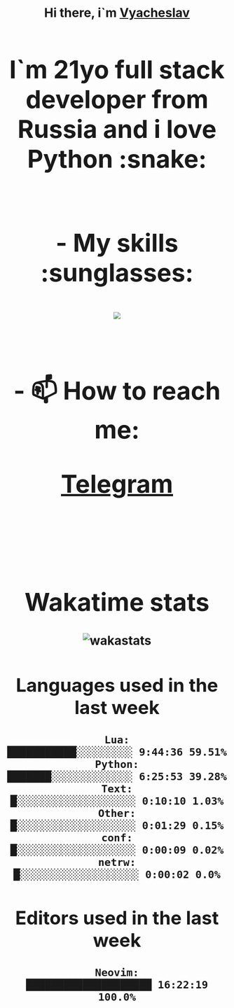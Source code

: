 <h1 align='center'>Hi there, i`m <a href='https://t.me/syavabrazzzers'>Vyacheslav<a/> <h1/>

<p>I`m 21yo full stack developer from Russia and i love Python :snake: <p/>

<br>
- My skills :sunglasses:
<p align="center">
    <img src="https://skillicons.dev/icons?i=git,docker,linux,postgres,mysql,python,django,fastapi,javascript,typescript,react,next,tailwind" />
<p/>

<br>
- 📫 How to reach me: 
<p>
<a href='https://t.me/syavabrazzzers'>Telegram<a/>
<p/>
<br>

<h1 align='center'>Wakatime stats</h1>

<img alt="wakastats" src="https://waka-widget.up.railway.app/language?langs=all&user=TaiLo&randomGradient=true&bgLineColor=696969&maxLangs=5&theme=dark" />
    
<!--START_SECTION:waka-->
## Languages used in the last week
```text
Lua:                  ███████████░░░░░░░░░ 9:44:36 59.51%
Python:               ███████░░░░░░░░░░░░░ 6:25:53 39.28%
Text:                 █░░░░░░░░░░░░░░░░░░░ 0:10:10 1.03%
Other:                █░░░░░░░░░░░░░░░░░░░ 0:01:29 0.15%
conf:                 █░░░░░░░░░░░░░░░░░░░ 0:00:09 0.02%
netrw:                █░░░░░░░░░░░░░░░░░░░ 0:00:02 0.0%
```
## Editors used in the last week
```text
Neovim:               ████████████████████ 16:22:19 100.0%
```

<!--END_SECTION:waka-->


